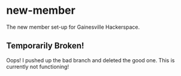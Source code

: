 new-member
==========

The new member set-up for Gainesville Hackerspace.

Temporarily Broken!
-------------------
Oops! I pushed up the bad branch and deleted the good one. This is
currently not functioning!
